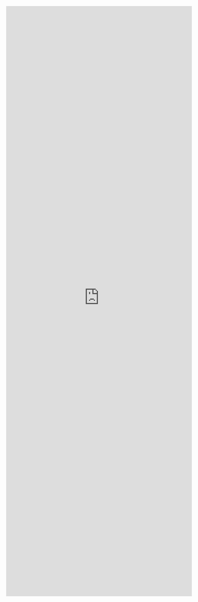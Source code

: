 <iframe 
    title='Announced Lazy Loading Example'
    src='https://fabricweb.z5.web.core.windows.net/pr-deploy-site/refs/heads/master/fabric-website-resources/dist/index.html#/examples/announced/lazyloading?docsExample=true'
    frameborder='no'
    height='1600'
    style='width: 100%;'
>